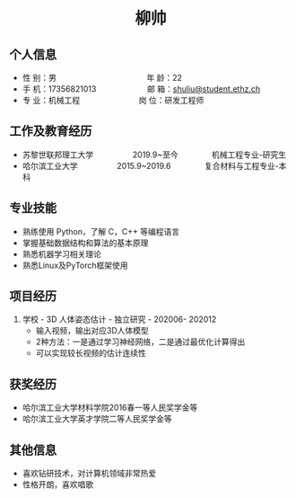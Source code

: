  <center>
     <h1>柳帅</h1>
 </center>

## 个人信息 

* 性 别：男&emsp;&emsp;&emsp;&emsp;&emsp;&emsp;&emsp;&emsp;&emsp;&emsp;&emsp;&ensp;年 龄：22  
* 手 机：17356821013&emsp;&emsp;&emsp;&emsp;&emsp;&emsp;&ensp;邮 箱：shuliu@student.ethz.ch    
* 专 业：机械工程&emsp;&emsp;&emsp;&emsp;&emsp;&emsp;&emsp;&ensp;岗 位：研发工程师

## 工作及教育经历
   
* 苏黎世联邦理工大学&emsp;&emsp;&emsp;&emsp;&emsp;2019.9~至今&emsp;&emsp;&emsp;&emsp; 机械工程专业-研究生         
* 哈尔滨工业大学&emsp;&emsp;&emsp;&emsp;&emsp;2015.9~2019.6&emsp;&emsp;&emsp;&emsp; 复合材料与工程专业-本科  

## 专业技能

* 熟练使用 Python，了解 C，C++ 等编程语言
* 掌握基础数据结构和算法的基本原理
* 熟悉机器学习相关理论
* 熟悉Linux及PyTorch框架使用

## 项目经历

 1. 学校 - 3D 人体姿态估计 - 独立研究 - 202006- 202012 
    * 输入视频，输出对应3D人体模型
    * 2种方法：一是通过学习神经网络，二是通过最优化计算得出
    * 可以实现较长视频的估计连续性

## 获奖经历
* 哈尔滨工业大学材料学院2016春一等人民奖学金等
* 哈尔滨工业大学英才学院二等人民奖学金等

## 其他信息 
* 喜欢钻研技术，对计算机领域非常热爱
* 性格开朗，喜欢唱歌
